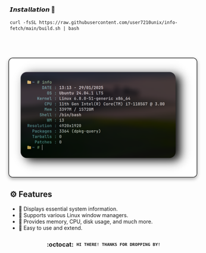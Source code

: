 

### 𝙄𝙣𝙨𝙩𝙖𝙡𝙡𝙖𝙩𝙞𝙤𝙣 🥳

```
curl -fsSL https://raw.githubusercontent.com/user7210unix/info-fetch/main/build.sh | bash
```

<div align="center">

<h1>
      <img src="showcase/fetch.png" align="right" alt=" Preview" width="550" style="display: block; margin: 32px auto; border: 2px solid #555; border-radius: 12px; box-shadow: 0 4px 10px rgba(0, 0, 0, 0.3);">
</div>
</div> 


## ⚙️ Features

- :bento:  Displays essential system information.
- :rocket: Supports various Linux window managers.
- :leaves: Provides memory, CPU, disk usage, and much more.
- :shell:  Easy to use and extend.

<div align="center">


### :octocat: ‎ <sup><sub><samp>HI THERE! THANKS FOR DROPPING BY!</samp></sub></sup>
